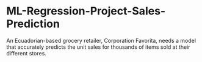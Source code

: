 # ML-Regression-Project-Sales-Prediction
An Ecuadorian-based grocery retailer, Corporation Favorita, needs a model that accurately predicts the unit sales for thousands of items sold at their different stores.
